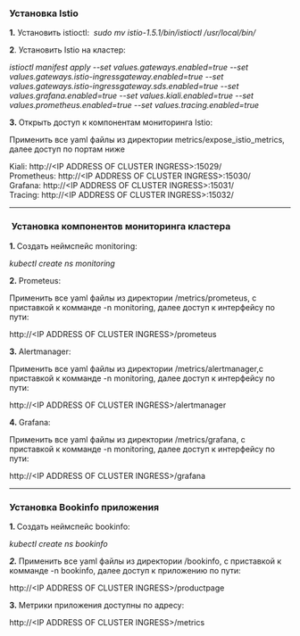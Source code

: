 <h3><strong>Установка Istio</strong></h3>
<p><strong>1.</strong> Установить istioctl:&nbsp; <em>sudo mv istio-1.5.1/bin/istioctl /usr/local/bin/</em></p>
<p><strong>2</strong>. Установить Istio на кластер:</p>
<p><em>istioctl manifest apply --set values.gateways.enabled=true --set values.gateways.istio-ingressgateway.enabled=true --set values.gateways.istio-ingressgateway.sds.enabled=true --set values.grafana.enabled=true --set values.kiali.enabled=true --set values.prometheus.enabled=true --set values.tracing.enabled=true</em></p>
<p><strong>3.&nbsp;</strong>Открыть доступ к компонентам мониторинга Istio:</p>
<p>Применить все yaml файлы из директории&nbsp;metrics/expose_istio_metrics, далее доступ по портам ниже</p>
<p>Kiali: http://&lt;IP ADDRESS OF CLUSTER INGRESS&gt;:15029/<br />Prometheus: http://&lt;IP ADDRESS OF CLUSTER INGRESS&gt;:15030/<br />Grafana: http://&lt;IP ADDRESS OF CLUSTER INGRESS&gt;:15031/<br />Tracing: http://&lt;IP ADDRESS OF CLUSTER INGRESS&gt;:15032/</p>
<hr />
<h3><strong>&nbsp;Установка компонентов мониторинга кластера</strong></h3>
<p><strong>1. </strong>Создать неймспейс monitoring:&nbsp;</p>
<p><em>kubectl create ns monitoring</em></p>
<p><strong>2.&nbsp;</strong>Prometeus:&nbsp;</p>
<p>Применить все yaml файлы из директории&nbsp;/metrics/prometeus, с приставкой к комманде -n monitoring, далее доступ к интерфейсу по пути:</p>
<p>http://&lt;IP ADDRESS OF CLUSTER INGRESS&gt;/prometeus</p>
<p><strong>3.&nbsp;</strong>Alertmanager:&nbsp;</p>
<p>Применить все yaml файлы из директории&nbsp;/metrics/alertmanager,с приставкой к комманде -n monitoring, далее доступ к интерфейсу по пути:</p>
<p>http://&lt;IP ADDRESS OF CLUSTER INGRESS&gt;/alertmanager</p>
<p><strong>4.&nbsp;</strong>Grafana:&nbsp;</p>
<p>Применить все yaml файлы из директории&nbsp;/metrics/grafana,&nbsp;с приставкой к комманде -n monitoring, далее доступ к интерфейсу по пути:</p>
<p>http://&lt;IP ADDRESS OF CLUSTER INGRESS&gt;/grafana</p>
<hr />
<h3><strong>Установка Bookinfo приложения&nbsp;</strong></h3>
<p><strong>1. </strong>Создать неймспейс bookinfo:&nbsp;</p>
<p><em>kubectl create ns bookinfo</em></p>
<p><strong><em>2.&nbsp;</em></strong>Применить все yaml файлы из директории /bookinfo, с приставкой к комманде -n bookinfo, далее доступ к приложению по пути:</p>
<p>http://&lt;IP ADDRESS OF CLUSTER INGRESS&gt;/productpage</p>
<p><strong>3.&nbsp;</strong>Метрики приложения доступны по адресу:</p>
<p>http://&lt;IP ADDRESS OF CLUSTER INGRESS&gt;/metrics</p>
